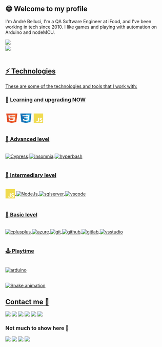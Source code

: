 ## 😁 Welcome to my profile 

I'm André Belluci, I'm a QA Software Engineer at iFood, and I've been working in tech since 2010. I like games and playing with automation on Arduino and nodeMCU.

 <div>
   <a href="https://github.com/andrebelluci">
   <img height="180em" src="https://github-readme-stats-git-masterrstaa-rickstaa.vercel.app/api?username=andrebelluci&show_icons=true&theme=tokyonight&include_all_commits=true&count_private=true"/>
    <br>
   <img height="180em" src="https://github-readme-stats-git-masterrstaa-rickstaa.vercel.app/api/top-langs/?username=andrebelluci&layout=compact&langs_count=6&theme=tokyonight"/>
</div>
 <br>

## ⚡ Technologies

These are some of the technologies and tools that I work with: 

### 📖 Learning and upgrading NOW
<div style="display: inline_block"><br>
  <img title="HTML" align="center" alt="HTML" height="30" width="40" src="https://raw.githubusercontent.com/devicons/devicon/master/icons/html5/html5-original.svg">
  <img title="CSS" align="center" alt="CSS" height="30" width="40" src="https://raw.githubusercontent.com/devicons/devicon/master/icons/css3/css3-original.svg">  
  <img title="Javascript" align="center" alt="Js" height="30" width="30" src="https://raw.githubusercontent.com/devicons/devicon/master/icons/javascript/javascript-plain.svg">
</div>
  <br>
 
### 🤖 Advanced level
<div style="display: inline_block"><br>
  <img title="Cypress" align="center" alt="Cypress" height="30" width="30" src="https://asset.brandfetch.io/idIq_kF0rb/idv3zwmSiY.jpeg">
  <img title="Insomnia" align="center" alt="insomnia" height="30" width="30" src="https://seeklogo.com/images/I/insomnia-logo-A35E09EB19-seeklogo.com.png">
  <img title="Hyper Bash" align="center" alt="hyperbash" height="30" width="30" src="https://seeklogo.com/images/H/hyper-logo-C3FD37FA76-seeklogo.com.png">        
</div> 
 <br>
 
### 👾 Intermediary level
<div style="display: inline_block"><br>
  <img title="Javascript" align="center" alt="Js" height="30" width="30" src="https://raw.githubusercontent.com/devicons/devicon/master/icons/javascript/javascript-plain.svg">
  <img title="NodeJs" align="center" alt="NodeJs" height="30" width="30" src="https://cdn.jsdelivr.net/gh/devicons/devicon/icons/nodejs/nodejs-original.svg">
  <img title="Sql Server" align="center" alt="sqlserver" height="30" width="30" src="https://img.icons8.com/color/600/000000/microsoft-sql-server.png">
 <img title="VS Code" align="center" alt="vscode" height="30" width="30" src="https://cdn.jsdelivr.net/gh/devicons/devicon/icons/vscode/vscode-original.svg" />
</div>
 <br>
 
### 🍼 Basic level
<div style="display: inline_block"><br>  
  <img title="C++" align="center" alt="cplusplus" height="30" width="30" src="https://cdn.jsdelivr.net/gh/devicons/devicon/icons/cplusplus/cplusplus-original.svg">
  <img title="Azure" align="center" alt="azure" height="30" width="30" src="https://cdn.jsdelivr.net/gh/devicons/devicon/icons/azure/azure-original.svg" />
 <img title="Git" align="center" alt="git" height="30" width="30" src="https://cdn.jsdelivr.net/gh/devicons/devicon/icons/git/git-original.svg" />
 <img title="Github" align="center" alt="github" height="30" width="30" src="https://cdn.jsdelivr.net/gh/devicons/devicon/icons/github/github-original.svg" />
 <img title="GitLab" align="center" alt="gitlab" height="30" width="30" src="https://cdn.jsdelivr.net/gh/devicons/devicon/icons/gitlab/gitlab-original.svg" />
 <img title="VS Studio" align="center" alt="vsstudio" height="30" width="30" src="https://cdn.jsdelivr.net/gh/devicons/devicon/icons/visualstudio/visualstudio-plain.svg" />
</div>
<br>

### 🕹️ Playtime
<div style="display: inline_block"><br>  
 <img title="Arduino" align="center" alt="arduino" height="30" width="30" src="https://cdn.jsdelivr.net/gh/devicons/devicon/icons/arduino/arduino-original.svg" />
</div>
<br>
 
![Snake animation](https://github.com/andrebelluci/andrebelluci/blob/output/github-contribution-grid-snake.svg)
 
## Contact me 📲
 
<div>
 <a href = "mailto:andrebelluci@gmail.com"><img src="https://img.shields.io/badge/Gmail-D14836?style=for-the-badge&logo=gmail&logoColor=white&link=mailto:andrebelluci@gmail.com" target="_blank"></a>
 <a href="https://instagram.com/andrebelluci" target="_blank"><img src="https://img.shields.io/badge/Instagram-E4405F?style=for-the-badge&logo=instagram&logoColor=white&link=https://instagram.com/andrebelluci" target="_blank"></a>
 <a href="https://discordapp.com/users/445665096107294730" target="_blank"><img src="https://img.shields.io/badge/Discord-36393e?style=for-the-badge&logo=discord&logoColor=white&link=https://discordapp.com/users/445665096107294730" target="_blank"></a>
 <a href="https://t.me/andrebelluci" target="_blank"><img src="https://img.shields.io/badge/Telegram-2CA5E0?style=for-the-badge&logo=telegram&logoColor=white&link=https://t.me/andrebelluci" target="_blank"></a>
 <a href="https://github.com/andrebelluci" target="_blank"><img src="https://img.shields.io/badge/GitHub-100000?style=for-the-badge&logo=github&logoColor=white&link=https://github.com/andrebelluci" target="_blank"></a>
 <a href="https://www.linkedin.com/in/andrebelluci" target="_blank"><img src="https://img.shields.io/badge/-LinkedIn-%230077B5?style=for-the-badge&logo=linkedin&logoColor=white" target="_blank"></a> 
</div>
 
### Not much to show here 🥲
<div>
 <a href="https://twitter.com/andrebelluci" target="_blank"><img src="https://img.shields.io/twitter/follow/andrebelluci?style=for-the-badge&logo=twitter&logoColor=blue&color=blue" target="_blank"></a>
 <a href="https://www.youtube.com/andrebelluci" target="_blank"><img src="https://img.shields.io/badge/YouTube-FF0000?style=for-the-badge&logo=youtube&logoColor=white" target="_blank"></a>
 <a href="https://stackoverflow.com/users/8166695/andr%c3%a9-belluci" target="_blank"><img src="https://img.shields.io/badge/Stack_Overflow-FE7A16?style=for-the-badge&logo=stack-overflow&logoColor=white&link=https://stackoverflow.com/users/8166695/andr%c3%a9-belluci" target="_blank"></a>
 <a href="https://www.strava.com/athletes/7420087" target="_blank"><img src="https://img.shields.io/badge/Strava-FC4C02?style=for-the-badge&logo=strava&logoColor=white&link=https://www.strava.com/athletes/7420087" target="_blank"></a> 
</div>
 





